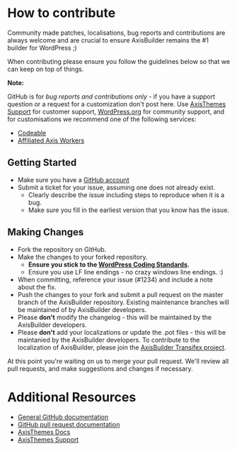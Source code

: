 # How to contribute

Community made patches, localisations, bug reports and contributions are always welcome and are crucial to ensure AxisBuilder remains the #1 builder for WordPress ;)

When contributing please ensure you follow the guidelines below so that we can keep on top of things.

__Note:__

GitHub is for *bug reports and contributions only* - if you have a support question or a request for a customization don't post here. Use [AxisThemes Support](http://support.axisthemes.com) for customer support, [WordPress.org](http://wordpress.org/support/plugin/axisbuilder) for community support, and for customisations we recommend one of the following services:

- [Codeable](https://codeable.io/)
- [Affiliated Axis Workers](http://axisthemes.com/affiliated-axis-workers/)

## Getting Started

* Make sure you have a [GitHub account](https://github.com/signup/free)
* Submit a ticket for your issue, assuming one does not already exist.
  * Clearly describe the issue including steps to reproduce when it is a bug.
  * Make sure you fill in the earliest version that you know has the issue.

## Making Changes

* Fork the repository on GitHub.
* Make the changes to your forked repository.
  * **Ensure you stick to the [WordPress Coding Standards](http://make.wordpress.org/core/handbook/coding-standards/php/).**
  * Ensure you use LF line endings - no crazy windows line endings. :)
* When committing, reference your issue (#1234) and include a note about the fix.
* Push the changes to your fork and submit a pull request on the master branch of the AxisBuilder repository. Existing maintenance branches will be maintained of by AxisBuilder developers.
* Please **don't** modify the changelog - this will be maintained by the AxisBuilder developers.
* Please **don't** add your localizations or update the .pot files - this will be maintanied by the AxisBuilder developers. To contribute to the localization of AxisBuilder, please join the [AxisBuilder Transifex project](https://www.transifex.com/projects/p/axisbuilder/).

At this point you're waiting on us to merge your pull request. We'll review all pull requests, and make suggestions and changes if necessary.

# Additional Resources

* [General GitHub documentation](http://help.github.com/)
* [GitHub pull request documentation](http://help.github.com/send-pull-requests/)
* [AxisThemes Docs](http://docs.axisthemes.com/)
* [AxisThemes Support](http://support.axisthemes.com)
